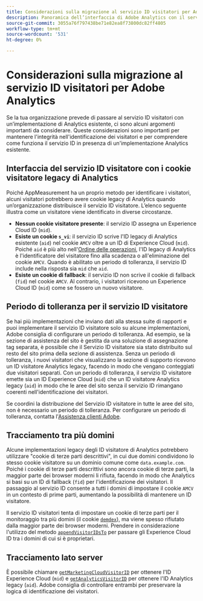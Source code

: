 ```yaml
---
title: Considerazioni sulla migrazione al servizio ID visitatori per Adobe Analytics
description: Panoramica dell’interfaccia di Adobe Analytics con il servizio ID visitatori.
source-git-commit: 3055a76f797438be71e82ea8f73800dc82ff4805
workflow-type: tm+mt
source-wordcount: '531'
ht-degree: 0%

---
```


# Considerazioni sulla migrazione al servizio ID visitatori per Adobe Analytics

Se la tua organizzazione prevede di passare al servizio ID visitatori con un’implementazione di Analytics esistente, ci sono alcuni argomenti importanti da considerare. Queste considerazioni sono importanti per mantenere l&#39;integrità nell&#39;identificazione dei visitatori e per comprendere come funziona il servizio ID in presenza di un&#39;implementazione Analytics esistente.

## Interfaccia del servizio ID visitatore con i cookie visitatore legacy di Analytics

Poiché AppMeasurement ha un proprio metodo per identificare i visitatori, alcuni visitatori potrebbero avere cookie legacy di Analytics quando un’organizzazione distribuisce il servizio ID visitatore. L’elenco seguente illustra come un visitatore viene identificato in diverse circostanze.

* **Nessun cookie visitatore presente**: il servizio ID assegna un Experience Cloud ID (`mid`).
* **Esiste un cookie `s_vi`**: il servizio ID scrive l&#39;ID legacy di Analytics esistente (`aid`) nel cookie `AMCV` oltre a un ID di Experience Cloud (`mid`). Poiché `aid` è più alto nell&#39;[Ordine delle operazioni](overview.md), l&#39;ID legacy di Analytics è l&#39;identificatore del visitatore fino alla scadenza o all&#39;eliminazione del cookie `AMCV`. Quando è abilitato un periodo di tolleranza, il servizio ID include nella risposta sia `mid` che `aid`.
* **Esiste un cookie di fallback**: il servizio ID non scrive il cookie di fallback (`fid`) nel cookie `AMCV`. Al contrario, i visitatori ricevono un Experience Cloud ID (`mid`) come se fossero un nuovo visitatore.

## Periodo di tolleranza per il servizio ID visitatore

Se hai più implementazioni che inviano dati alla stessa suite di rapporti e puoi implementare il servizio ID visitatore solo su alcune implementazioni, Adobe consiglia di configurare un periodo di tolleranza. Ad esempio, se la sezione di assistenza del sito è gestita da una soluzione di assegnazione tag separata, è possibile che il Servizio ID visitatore sia stato distribuito sul resto del sito prima della sezione di assistenza. Senza un periodo di tolleranza, i nuovi visitatori che visualizzano la sezione di supporto ricevono un ID visitatore Analytics legacy, facendo in modo che vengano conteggiati due visitatori separati. Con un periodo di tolleranza, il servizio ID visitatore emette sia un ID Experience Cloud (`mid`) che un ID visitatore Analytics legacy (`aid`) in modo che le aree del sito senza il servizio ID rimangano coerenti nell&#39;identificazione dei visitatori.

Se coordini la distribuzione del Servizio ID visitatore in tutte le aree del sito, non è necessario un periodo di tolleranza. Per configurare un periodo di tolleranza, contatta l&#39;[Assistenza clienti Adobe](https://helpx.adobe.com/it/marketing-cloud/contact-support.html).

## Tracciamento tra più domini

Alcune implementazioni legacy degli ID visitatore di Analytics potrebbero utilizzare &quot;cookie di terze parti descrittivi&quot;, in cui due domini condividono lo stesso cookie visitatore su un dominio comune come `data.example.com`. Poiché i cookie di terze parti descrittivi sono ancora cookie di terze parti, la maggior parte dei browser moderni li rifiuta, facendo in modo che Analytics si basi su un ID di fallback (`fid`) per l&#39;identificazione dei visitatori. Il passaggio al servizio ID consente a tutti i domini di impostare il cookie `AMCV` in un contesto di prime parti, aumentando la possibilità di mantenere un ID visitatore.

Il servizio ID visitatori tenta di impostare un cookie di terze parti per il monitoraggio tra più domini (il cookie [`demdex`](https://experienceleague.adobe.com/it/docs/id-service/using/intro/cookies)), ma viene spesso rifiutato dalla maggior parte dei browser moderni. Prendere in considerazione l&#39;utilizzo del metodo [`appendVisitorIDsTo`](https://experienceleague.adobe.com/it/docs/id-service/using/id-service-api/methods/appendvisitorid) per passare gli Experience Cloud ID tra i domini di cui si è proprietari.

## Tracciamento lato server

È possibile chiamare [`getMarketingCloudVisitorID`](https://experienceleague.adobe.com/it/docs/id-service/using/id-service-api/methods/getmcvid) per ottenere l&#39;ID Experience Cloud (`mid`) e [`getAnalyticsVisitorID`](https://experienceleague.adobe.com/it/docs/id-service/using/id-service-api/methods/getanalyticsvisitorid) per ottenere l&#39;ID Analytics legacy (`aid`). Adobe consiglia di controllare entrambi per preservare la logica di identificazione dei visitatori.

